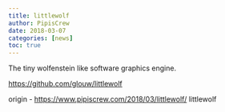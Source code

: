 ```yaml
---
title: littlewolf
author: PipisCrew
date: 2018-03-07
categories: [news]
toc: true
---
```


The tiny wolfenstein like software graphics engine.

https://github.com/glouw/littlewolf

origin - https://www.pipiscrew.com/2018/03/littlewolf/ littlewolf